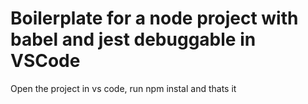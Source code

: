 # Boilerplate for a node project with babel and jest debuggable in VSCode
Open the project in vs code, run npm instal and thats it

